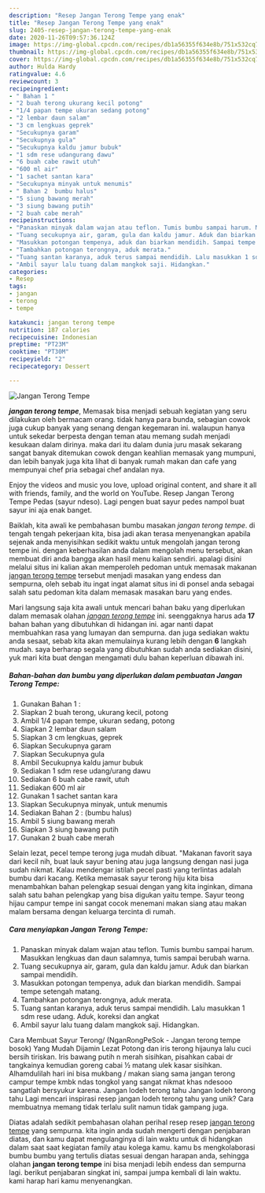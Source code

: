 ```yaml
---
description: "Resep Jangan Terong Tempe yang enak"
title: "Resep Jangan Terong Tempe yang enak"
slug: 2405-resep-jangan-terong-tempe-yang-enak
date: 2020-11-26T09:57:36.124Z
image: https://img-global.cpcdn.com/recipes/db1a56355f634e8b/751x532cq70/jangan-terong-tempe-foto-resep-utama.jpg
thumbnail: https://img-global.cpcdn.com/recipes/db1a56355f634e8b/751x532cq70/jangan-terong-tempe-foto-resep-utama.jpg
cover: https://img-global.cpcdn.com/recipes/db1a56355f634e8b/751x532cq70/jangan-terong-tempe-foto-resep-utama.jpg
author: Hulda Hardy
ratingvalue: 4.6
reviewcount: 3
recipeingredient:
- " Bahan 1 "
- "2 buah terong ukurang kecil potong"
- "1/4 papan tempe ukuran sedang potong"
- "2 lembar daun salam"
- "3 cm lengkuas geprek"
- "Secukupnya garam"
- "Secukupnya gula"
- "Secukupnya kaldu jamur bubuk"
- "1 sdm rese udangurang dawu"
- "6 buah cabe rawit utuh"
- "600 ml air"
- "1 sachet santan kara"
- "Secukupnya minyak untuk menumis"
- " Bahan 2  bumbu halus"
- "5 siung bawang merah"
- "3 siung bawang putih"
- "2 buah cabe merah"
recipeinstructions:
- "Panaskan minyak dalam wajan atau teflon. Tumis bumbu sampai harum. Masukkan lengkuas dan daun salamnya, tumis sampai berubah warna."
- "Tuang secukupnya air, garam, gula dan kaldu jamur. Aduk dan biarkan sampai mendidih."
- "Masukkan potongan tempenya, aduk dan biarkan mendidih. Sampai tempe setengah matang."
- "Tambahkan potongan terongnya, aduk merata."
- "Tuang santan karanya, aduk terus sampai mendidih. Lalu masukkan 1 sdm rese udang. Aduk, koreksi dan angkat"
- "Ambil sayur lalu tuang dalam mangkok saji. Hidangkan."
categories:
- Resep
tags:
- jangan
- terong
- tempe

katakunci: jangan terong tempe 
nutrition: 187 calories
recipecuisine: Indonesian
preptime: "PT23M"
cooktime: "PT30M"
recipeyield: "2"
recipecategory: Dessert

---
```



![Jangan Terong Tempe](https://img-global.cpcdn.com/recipes/db1a56355f634e8b/751x532cq70/jangan-terong-tempe-foto-resep-utama.jpg)

<b><i>jangan terong tempe</i></b>, Memasak bisa menjadi sebuah kegiatan yang seru dilakukan oleh bermacam orang. tidak hanya para bunda, sebagian cowok juga cukup banyak yang senang dengan kegemaran ini. walaupun hanya untuk sekedar berpesta dengan teman atau memang sudah menjadi kesukaan dalam dirinya. maka dari itu dalam dunia juru masak sekarang sangat banyak ditemukan cowok dengan keahlian memasak yang mumpuni, dan lebih banyak juga kita lihat di banyak rumah makan dan cafe yang mempunyai chef pria sebagai chef andalan nya.

Enjoy the videos and music you love, upload original content, and share it all with friends, family, and the world on YouTube. Resep Jangan Terong Tempe Pedas (sayur ndeso). Lagi pengen buat sayur pedes nampol buat sayur ini aja enak banget.

Baiklah, kita awali ke pembahasan bumbu masakan <i>jangan terong tempe</i>. di tengah tengah pekerjaan kita, bisa jadi akan terasa menyenangkan apabila sejenak anda menyisihkan sedikit waktu untuk mengolah jangan terong tempe ini. dengan keberhasilan anda dalam mengolah menu tersebut, akan membuat diri anda bangga akan hasil menu kalian sendiri. apalagi disini melalui situs ini kalian akan memperoleh pedoman untuk memasak makanan <u>jangan terong tempe</u> tersebut menjadi masakan yang endess dan sempurna, oleh sebab itu ingat ingat alamat situs ini di ponsel anda sebagai salah satu pedoman kita dalam memasak masakan baru yang endes.


Mari langsung saja kita awali untuk mencari bahan baku yang diperlukan dalam memasak olahan <u><i>jangan terong tempe</i></u> ini. seenggaknya harus ada <b>17</b> bahan bahan yang dibutuhkan di hidangan ini. agar nanti dapat membuahkan rasa yang lumayan dan sempurna. dan juga sediakan waktu anda sesaat, sebab kita akan memulainya kurang lebih dengan <b>6</b> langkah mudah. saya berharap segala yang dibutuhkan sudah anda sediakan disini, yuk mari kita buat dengan mengamati dulu bahan keperluan dibawah ini.

<!--inarticleads1-->

##### Bahan-bahan dan bumbu yang diperlukan dalam pembuatan Jangan Terong Tempe:

1. Gunakan  Bahan 1 :
1. Siapkan 2 buah terong, ukurang kecil, potong
1. Ambil 1/4 papan tempe, ukuran sedang, potong
1. Siapkan 2 lembar daun salam
1. Siapkan 3 cm lengkuas, geprek
1. Siapkan Secukupnya garam
1. Siapkan Secukupnya gula
1. Ambil Secukupnya kaldu jamur bubuk
1. Sediakan 1 sdm rese udang/urang dawu
1. Sediakan 6 buah cabe rawit, utuh
1. Sediakan 600 ml air
1. Gunakan 1 sachet santan kara
1. Siapkan Secukupnya minyak, untuk menumis
1. Sediakan  Bahan 2 : (bumbu halus)
1. Ambil 5 siung bawang merah
1. Siapkan 3 siung bawang putih
1. Gunakan 2 buah cabe merah


Selain lezat, pecel tempe terong juga mudah dibuat. &#34;Makanan favorit saya dari kecil nih, buat lauk sayur bening atau juga langsung dengan nasi juga sudah nikmat. Kalau mendengar istilah pecel pasti yang terlintas adalah bumbu dari kacang. Ketika memasak sayur terong hiju kita bisa menambahkan bahan pelengkap sesuai dengan yang kita inginkan, dimana salah satu bahan pelengkap yang bisa digukan yaitu tempe. Sayur teong hijau campur tempe ini sangat cocok menemani makan siang atau makan malam bersama dengan keluarga tercinta di rumah. 

<!--inarticleads2-->

##### Cara menyiapkan Jangan Terong Tempe:

1. Panaskan minyak dalam wajan atau teflon. Tumis bumbu sampai harum. Masukkan lengkuas dan daun salamnya, tumis sampai berubah warna.
1. Tuang secukupnya air, garam, gula dan kaldu jamur. Aduk dan biarkan sampai mendidih.
1. Masukkan potongan tempenya, aduk dan biarkan mendidih. Sampai tempe setengah matang.
1. Tambahkan potongan terongnya, aduk merata.
1. Tuang santan karanya, aduk terus sampai mendidih. Lalu masukkan 1 sdm rese udang. Aduk, koreksi dan angkat
1. Ambil sayur lalu tuang dalam mangkok saji. Hidangkan.


Cara Membuat Sayur Terong/ (NganRongPeSok - Jangan terong tempe bosok) Yang Mudah Dijamin Lezat Potong dan iris terong hijaunya lalu cuci bersih tiriskan. Iris bawang putih n merah sisihkan, pisahkan cabai dr tangkainya kemudian goreng cabai ½ matang ulek kasar sisihkan. Alhamdulilah hari ini bisa mukbang / makan siang sama jangan terong campur tempe kmbk ndas tongkol yang sangat nikmat khas ndesooo sangatlah bersyukur karena. Jangan lodeh terong tahu Jangan lodeh terong tahu Lagi mencari inspirasi resep jangan lodeh terong tahu yang unik? Cara membuatnya memang tidak terlalu sulit namun tidak gampang juga. 

Diatas adalah sedikit pembahasan olahan perihal resep resep <u>jangan terong tempe</u> yang sempurna. kita ingin anda sudah mengerti dengan penjabaran diatas, dan kamu dapat mengulanginya di lain waktu untuk di hidangkan dalam saat saat kegiatan family atau kolega kamu. kamu bs mengkolaborasi bumbu bumbu yang tertulis diatas sesuai dengan harapan anda, sehingga olahan <b>jangan terong tempe</b> ini bisa menjadi lebih endess dan sempurna lagi. berikut penjabaran singkat ini, sampai jumpa kembali di lain waktu. kami harap hari kamu menyenangkan.
